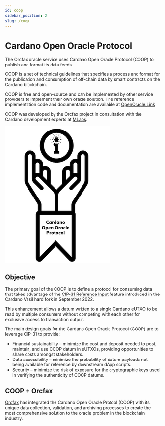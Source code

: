 ```yaml
---
id: coop
sidebar_position: 2
slug: /coop
---
```


# Cardano Open Oracle Protocol

The Orcfax oracle service uses Cardano Open Oracle Protocol (COOP) to publish and format its data feeds. 

COOP is a set of technical guidelines that specifies a process and format for the publication and consumption of off-chain data by smart contracts on the Cardano blockchain.

COOP is free and open-source and can be implemented by other service providers to implement their own oracle solution. The reference implementation code and documentation are available at [OpenOracle.Link](http://openoracle.link) 

COOP was developed by the Orcfax project in consultation with the Cardano development experts at [MLabs](https://mlabs.city). 

![logo for Cardano Open Oracle Protocol](/img/coop-logo-nov-2022.png)

## Objective
The primary goal of the COOP is to define a protocol for consuming data that takes advantage of the [CIP-31 Reference Input](https://cips.cardano.org/cips/cip31/) feature introduced in the Cardano Vasil hard fork in September 2022. 

This enhancement allows a datum written to a single Cardano eUTXO to be read by multiple consumers without competing with each other for exclusive access to transaction output.

The main design goals for the Cardano Open Oracle Protocol (COOP) are to leverage CIP-31 to provide:

* Financial sustainability – minimize the cost and deposit needed to post, maintain, and use COOP datum in eUTXOs, providing opportunities to share costs amongst stakeholders.
* Data accessibility – minimize the probability of datum payloads not being available for reference by downstream dApp scripts.
* Security – minimize the risk of exposure for the cryptographic keys used in verifying the authenticity of COOP datums.

## COOP + Orcfax

[Orcfax](Orcfax) has integrated the Cardano Open Oracle Protcol (COOP) with its unique data collection, validation, and archiving processes to create the most comprehensive solution to the oracle problem in the blockchain industry.